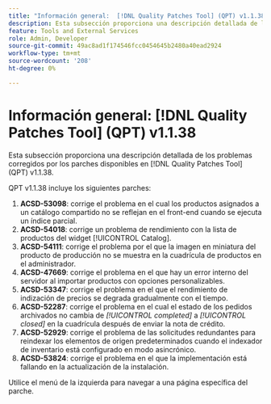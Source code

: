 ```yaml
---
title: "Información general:  [!DNL Quality Patches Tool] (QPT) v1.1.38"
description: Esta subsección proporciona una descripción detallada de los problemas corregidos por los parches disponibles en  [!DNL Quality Patches Tool] (QPT) v1.1.38.
feature: Tools and External Services
role: Admin, Developer
source-git-commit: 49ac8ad1f174546fcc0454645b2480a40ead2924
workflow-type: tm+mt
source-wordcount: '208'
ht-degree: 0%

---
```


# Información general: [!DNL Quality Patches Tool] (QPT) v1.1.38

Esta subsección proporciona una descripción detallada de los problemas corregidos por los parches disponibles en [!DNL Quality Patches Tool] (QPT) v1.1.38.

QPT v1.1.38 incluye los siguientes parches:

1. **ACSD-53098**: corrige el problema en el cual los productos asignados a un catálogo compartido no se reflejan en el front-end cuando se ejecuta un índice parcial.
1. **ACSD-54018**: corrige un problema de rendimiento con la lista de productos del widget [!UICONTROL Catalog].
1. **ACSD-54111**: corrige el problema por el que la imagen en miniatura del producto de producción no se muestra en la cuadrícula de productos en el administrador.
1. **ACSD-47669**: corrige el problema en el que hay un error interno del servidor al importar productos con opciones personalizables.
1. **ACSD-53347**: corrige el problema en el que el rendimiento de indización de precios se degrada gradualmente con el tiempo.
1. **ACSD-52287**: corrige el problema en el cual el estado de los pedidos archivados no cambia de *[!UICONTROL completed]* a *[!UICONTROL closed]* en la cuadrícula después de enviar la nota de crédito.
1. **ACSD-52929**: corrige el problema de las solicitudes redundantes para reindexar los elementos de origen predeterminados cuando el indexador de inventario está configurado en modo asincrónico.
1. **ACSD-53824**: corrige el problema en el que la implementación está fallando en la actualización de la instalación.

Utilice el menú de la izquierda para navegar a una página específica del parche.
